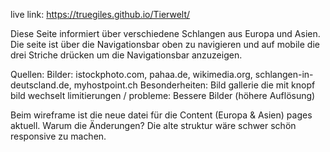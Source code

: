 live link: https://truegiles.github.io/Tierwelt/

Diese Seite informiert über verschiedene Schlangen aus Europa und Asien. Die seite ist über die Navigationsbar oben zu navigieren und auf mobile die drei Striche drücken um die Navigationsbar anzuzeigen.

Quellen: Bilder: istockphoto.com, pahaa.de, wikimedia.org, schlangen-in-deutscland.de, myhostpoint.ch
Besonderheiten: Bild gallerie die mit knopf bild wechselt
limitierungen / probleme: Bessere Bilder (höhere Auflösung) 

Beim wireframe ist die neue datei für die Content (Europa & Asien) pages aktuell.
Warum die Änderungen? Die alte struktur wäre schwer schön responsive zu machen.